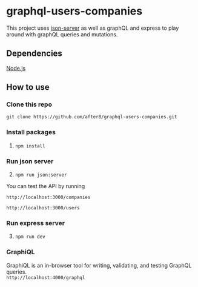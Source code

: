 # graphql-users-companies
This project uses [json-server](https://github.com/typicode/json-server) as well as graphQL and express to play around with graphQL queries and mutations.

## Dependencies
[Node.js](https://nodejs.org/en/)

## How to use

### Clone this repo

`git clone https://github.com/after8/graphql-users-companies.git`

### Install packages
1. `npm install`

### Run json server
2. `npm run json:server`

You can test the API by running 

`http://localhost:3000/companies`
  
`http://localhost:3000/users`

### Run express server
3. `npm run dev`

### GraphiQL

GraphiQL is an in-browser tool for writing, validating, and testing GraphQL queries.   
`http://localhost:4000/graphql`